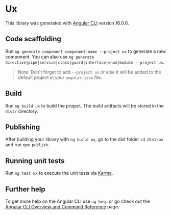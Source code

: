 # Ux

This library was generated with [Angular CLI](https://github.com/angular/angular-cli) version 16.0.0.

## Code scaffolding

Run `ng generate component component-name --project ux` to generate a new component. You can also use `ng generate directive|pipe|service|class|guard|interface|enum|module --project ux`.
> Note: Don't forget to add `--project ux` or else it will be added to the default project in your `angular.json` file. 

## Build

Run `ng build ux` to build the project. The build artifacts will be stored in the `dist/` directory.

## Publishing

After building your library with `ng build ux`, go to the dist folder `cd dist/ux` and run `npm publish`.

## Running unit tests

Run `ng test ux` to execute the unit tests via [Karma](https://karma-runner.github.io).

## Further help

To get more help on the Angular CLI use `ng help` or go check out the [Angular CLI Overview and Command Reference](https://angular.io/cli) page.
